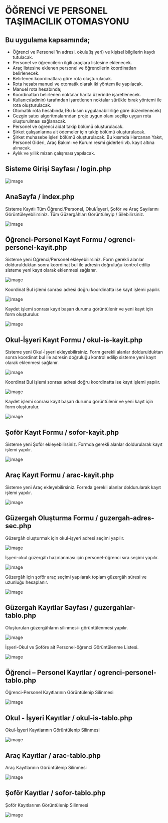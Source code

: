 # ÖĞRENCİ VE PERSONEL TAŞIMACILIK OTOMASYONU
## Bu uygulama kapsamında;
* Öğrenci ve Personel ’in adresi, okulu(iş yeri) ve kişisel bilgilerin kaydı tutulacak.
* Personel ve öğrencilerin ilgili araçlara listesine eklenecek.
* Araç listesine eklenen personel ve öğrencilerin koordinatları belirlenecek.
* Belirlenen koordinatlara göre rota oluşturulacak.
* Rota hesabı manuel ve otomatik olarak iki yöntem ile yapılacak.
* Manuel rota hesabında;
* Koordinatları belirlenen noktalar harita üzerinde işaretlenecek.
* Kullanıcı(admin) tarafından işaretlenen noktalar sürükle bırak yöntemi ile rota oluşturulacak.
* Otomatik rota hesabında;(Bu kısım uygulanabilirliğe göre düzenlenecek)
* Gezgin satıcı algoritmalarından proje uygun olanı seçilip uygun rota oluşturulması sağlanacak.
* Personel ve öğrenci aidat takip bölümü oluşturulacak.
* Şirket çalışanlarına ait ödemeler için takip bölümü oluşturulacak.
* Şirket muhasebe işleri bölümü oluşturulacak. Bu kısımda Harcanan Yakıt, Personel Gideri, Araç Bakımı ve Kurum resmi giderleri vb. kayıt altına alınacak.
* Aylık ve yıllık mizan çalışması yapılacak.

## Sisteme Girişi Sayfası / login.php
![image](https://user-images.githubusercontent.com/65366156/88530839-a41f8180-d00a-11ea-8e97-617fb67c8be7.png)

## AnaSayfa / index.php
Sisteme Kayıtlı Tüm Öğrenci/Personel, Okul/İşyeri, Şoför ve Araç Sayılarını Görüntüleyebilirsiniz.
Tüm Güzergâhları Görüntüleyip / Silebilirsiniz.

![image](https://user-images.githubusercontent.com/65366156/88531002-dcbf5b00-d00a-11ea-8100-ab6d7f0adc92.png)

## Öğrenci-Personel Kayıt Formu / ogrenci-personel-kayit.php
Sisteme yeni Öğrenci/Personel ekleyebilirsiniz. 
Form gerekli alanlar doldurulduktan sonra koordinat bul ile adresin doğruluğu kontrol edilip sisteme yeni kayıt olarak eklenmesi sağlanır. 

![image](https://user-images.githubusercontent.com/65366156/88531111-06788200-d00b-11ea-99e5-7cd61f8f9ef5.png)

Koordinat Bul işlemi sonrası adresi doğru koordinatta ise kayıt işlemi yapılır.

![image](https://user-images.githubusercontent.com/65366156/88531150-1001ea00-d00b-11ea-9378-b96c2ed39ba3.png)

Kaydet işlemi sonrası kayıt başarı durumu görüntülenir ve yeni kayıt için form oluşturulur.

![image](https://user-images.githubusercontent.com/65366156/88531191-214af680-d00b-11ea-859c-0161175c1bd4.png)

## Okul-İşyeri Kayıt Formu / okul-is-kayit.php
Sisteme yeni Okul-İşyeri ekleyebilirsiniz. 
Form gerekli alanlar doldurulduktan sonra koordinat bul ile adresin doğruluğu kontrol edilip sisteme yeni kayıt olarak eklenmesi sağlanır. 

![image](https://user-images.githubusercontent.com/65366156/88531220-2d36b880-d00b-11ea-9c6e-fb1b45233e5d.png)

Koordinat Bul işlemi sonrası adresi doğru koordinatta ise kayıt işlemi yapılır.

![image](https://user-images.githubusercontent.com/65366156/88531256-39bb1100-d00b-11ea-89b2-12a8de71e38d.png)

Kaydet işlemi sonrası kayıt başarı durumu görüntülenir ve yeni kayıt için form oluşturulur.

![image](https://user-images.githubusercontent.com/65366156/88531280-42abe280-d00b-11ea-83e7-8c7225a8d133.png)

## Şoför Kayıt Formu / sofor-kayit.php
Sisteme yeni Şoför ekleyebilirsiniz. 
Formda gerekli alanlar doldurularak kayıt işlemi yapılır.

![image](https://user-images.githubusercontent.com/65366156/88531302-4e97a480-d00b-11ea-824a-cedbccfe5999.png)

## Araç Kayıt Formu / arac-kayit.php
Sisteme yeni Araç ekleyebilirsiniz. 
Formda gerekli alanlar doldurularak kayıt işlemi yapılır. 

![image](https://user-images.githubusercontent.com/65366156/88531336-5c4d2a00-d00b-11ea-97f0-b119856bae2c.png)

## Güzergah Oluşturma Formu / guzergah-adres-sec.php
Güzergâh oluşturmak için okul-işyeri adresi seçimi yapılır.

![image](https://user-images.githubusercontent.com/65366156/88531362-6707bf00-d00b-11ea-916d-a2cab47cff72.png)

İşyeri-okul güzergâh hazırlanması için personel-öğrenci sıra seçimi yapılır.

![image](https://user-images.githubusercontent.com/65366156/88531384-725aea80-d00b-11ea-852c-dfebe7b263e5.png)

Güzergâh için şoför araç seçimi yapılarak toplam güzergâh süresi ve uzunluğu hesaplanır.

![image](https://user-images.githubusercontent.com/65366156/88531422-7dae1600-d00b-11ea-8f41-f82ef1393ea1.png)

## Güzergah  Kayıtlar Sayfası / guzergahlar-tablo.php
Oluşturulan güzergâhların silinmesi- görüntülenmesi yapılır.

![image](https://user-images.githubusercontent.com/65366156/88531447-8a326e80-d00b-11ea-9ce7-6de35f5898c3.png)


İşyeri-Okul ve Şoföre ait Personel-öğrenci Görüntülenme Listesi.

![image](https://user-images.githubusercontent.com/65366156/88531484-97e7f400-d00b-11ea-888f-40c76db0e18b.png)

## Öğrenci – Personel Kayıtlar / ogrenci-personel-tablo.php
Öğrenci-Personel Kayıtlarının Görüntülenip Silinmesi

![image](https://user-images.githubusercontent.com/65366156/88531520-a6361000-d00b-11ea-92cb-c30038e3839c.png)

## Okul - İşyeri Kayıtlar / okul-is-tablo.php
Okul-İşyeri Kayıtlarının Görüntülenip Silinmesi

![image](https://user-images.githubusercontent.com/65366156/88531553-b221d200-d00b-11ea-94f2-d485d889d1e7.png)

## Araç Kayıtlar / arac-tablo.php
Araç Kayıtlarının Görüntülenip Silinmesi

![image](https://user-images.githubusercontent.com/65366156/88531581-ba7a0d00-d00b-11ea-9bde-3d8bf4181700.png)

## Şoför Kayıtlar / sofor-tablo.php
Şoför Kayıtlarının Görüntülenip Silinmesi

![image](https://user-images.githubusercontent.com/65366156/88531619-c960bf80-d00b-11ea-9ad7-cf3f721a88df.png)

